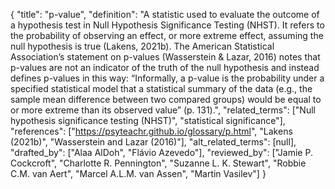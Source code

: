 {
    "title": "p-value",
    "definition": "A statistic used to evaluate the outcome of a hypothesis test in Null Hypothesis Significance Testing (NHST). It refers to the probability of observing an effect, or more extreme effect, assuming the null hypothesis is true (Lakens, 2021b). The American Statistical Association’s statement on p-values (Wasserstein & Lazar, 2016) notes that p-values are not an indicator of the truth of the null hypothesis and instead defines p-values in this way: “Informally, a p-value is the probability under a specified statistical model that a statistical summary of the data (e.g., the sample mean difference between two compared groups) would be equal to or more extreme than its observed value” (p. 131).",
    "related_terms": ["Null hypothesis significance testing (NHST)", "statistical significance"],
    "references": ["https://psyteachr.github.io/glossary/p.html", "Lakens (2021b)", "Wasserstein and Lazar (2016)"],
    "alt_related_terms": [null],
    "drafted_by": ["Alaa AlDoh", "Flávio Azevedo"],
    "reviewed_by": ["Jamie P. Cockcroft", "Charlotte R. Pennington", "Suzanne L. K. Stewart", "Robbie C.M. van Aert", "Marcel A.L.M. van Assen", "Martin Vasilev"]
  }
